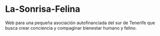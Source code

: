 # La-Sonrisa-Felina
Web para una pequeña asociación autofinanciada del sur de Tenerife que busca crear conciencia y compaginar bienestar humano y felino.
